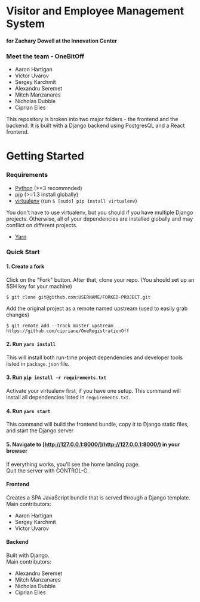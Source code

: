# Visitor and Employee Management System
#### for Zachary Dowell at the Innovation Center

### Meet the team - OneBitOff
- Aaron Hartigan
- Victor Uvarov
- Sergey Karchmit
- Alexandru Seremet
- Mitch Manzanares
- Nicholas Dubble
- Ciprian Elies

This repository is broken into two major folders - the frontend and the backend.
It is built with a Django backend using PostgresQL and a React frontend.

# Getting Started
### Requirements
 - [Python](https://www.python.org/downloads/) (>=3 recommnded)
 - [pip](https://pip.pypa.io/en/stable/) (>=1.3 install globally)
 - [virtualenv](https://virtualenv.pypa.io/en/latest/installation/) (run `$ [sudo] pip install virtualenv`)

 You don't have to use virtualenv, but you should if you have multiple Django projects. Otherwise, all of your dependencies are installed globally and may conflict on different projects.
 - [Yarn](https://yarnpkg.com/lang/en/docs/install/#windows-stable)

### Quick Start

#### 1. Create a fork

Click on the "Fork" button.  After that, clone your repo.
(You should set up an SSH key for your machine)
```shell
$ git clone git@github.com:USERNAME/FORKED-PROJECT.git
```

Add the original project as a remote named upstream (used to easily grab changes)
```shell
$ git remote add --track master upstream https://github.com/cipriane/OneRegistrationOff
```

#### 2. Run `yarn install`

This will install both run-time project dependencies and developer tools listed
in `package.json` file.

#### 3. Run `pip install -r requirements.txt`

Activate your virtualenv first, if you have one setup. This command will install all dependencies listed in `requirements.txt`.

#### 4. Run `yarn start`

This command will build the frontend bundle, copy it to Django static files, and start the Django server

#### 5. Navigate to [http://127.0.0.1:8000/](http://127.0.0.1:8000/) in your browser

If everything works, you'll see the home landing page.  
Quit the server with CONTROL-C.

#### Frontend
 Creates a SPA JavaScript bundle that is served through a Django template.  
Main contributors:
 - Aaron Hartigan
 - Sergey Karchmit
 - Victor Uvarov
#### Backend
Built with Django.  
Main contributors:
- Alexandru Seremet
- Mitch Manzanares
- Nicholas Dubble
- Ciprian Elies
